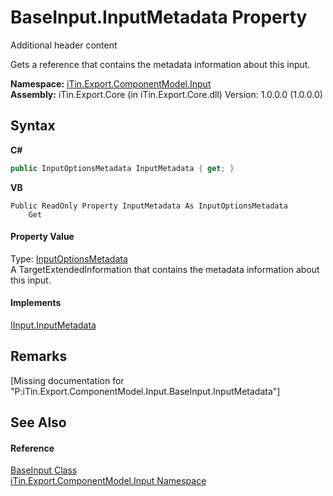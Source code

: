 # BaseInput.InputMetadata Property 
Additional header content 

Gets a reference that contains the metadata information about this input.

**Namespace:**&nbsp;<a href="N_iTin_Export_ComponentModel_Input">iTin.Export.ComponentModel.Input</a><br />**Assembly:**&nbsp;iTin.Export.Core (in iTin.Export.Core.dll) Version: 1.0.0.0 (1.0.0.0)

## Syntax

**C#**<br />
``` C#
public InputOptionsMetadata InputMetadata { get; }
```

**VB**<br />
``` VB
Public ReadOnly Property InputMetadata As InputOptionsMetadata
	Get
```


#### Property Value
Type: <a href="T_iTin_Export_ComponentModel_Input_InputOptionsMetadata">InputOptionsMetadata</a><br />A TargetExtendedInformation that contains the metadata information about this input.

#### Implements
<a href="P_iTin_Export_ComponentModel_Input_IInput_InputMetadata">IInput.InputMetadata</a><br />

## Remarks
\[Missing <remarks> documentation for "P:iTin.Export.ComponentModel.Input.BaseInput.InputMetadata"\]

## See Also


#### Reference
<a href="T_iTin_Export_ComponentModel_Input_BaseInput">BaseInput Class</a><br /><a href="N_iTin_Export_ComponentModel_Input">iTin.Export.ComponentModel.Input Namespace</a><br />